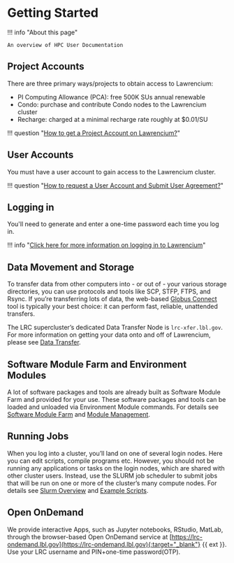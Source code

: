 # Getting Started

!!! info "About this page"

    An overview of HPC User Documentation

## Project Accounts

There are three primary ways/projects to obtain access to Lawrencium:

* PI Computing Allowance (PCA): free 500K SUs annual renewable
* Condo: purchase and contribute Condo nodes to the Lawrencium cluster
* Recharge: charged at a minimal recharge rate roughly at $0.01/SU

!!! question "[How to get a Project Account on Lawrencium?](accounts/project-accounts.md)"

## User Accounts

You must have a user account to gain access to the Lawrencium cluster. 

!!! question "[How to request a User Account and Submit User Agreement?](accounts/user-accounts.md)"

## Logging in

You'll need to generate and enter a one-time password each time you log in.

!!! info "[Click here for more information on logging in to Lawrencium](accounts/loggingin.md)"

## Data Movement and Storage

To transfer data from other computers into - or out of - your various storage directories, you can use protocols and tools like SCP, STFP, FTPS, and Rsync. If you’re transferring lots of data, the web-based [Globus Connect](../data/globus-instructions.md) tool is typically your best choice: it can perform fast, reliable, unattended transfers. 

The LRC supercluster’s dedicated Data Transfer Node is `lrc-xfer.lbl.gov`. For more information on getting your data onto and off of Lawrencium, please see [Data Transfer](data-transfer-node.md).

## Software Module Farm and Environment Modules

A lot of software packages and tools are already built as Software Module Farm and provided for your use. These software packages and tools can be loaded and unloaded via Environment Module commands. For details see [Software Module Farm](software/software-module-farm.md) and [Module Management](software/module-management.md).

## Running Jobs

When you log into a cluster, you’ll land on one of several login nodes. Here you can edit scripts, compile programs etc. However, you should not be running any applications or tasks on the login nodes, which are shared with other cluster users. Instead, use the SLURM job scheduler to submit jobs that will be run on one or more of the cluster’s many compute nodes. For details see [Slurm Overview](running/slurm-overview.md) and [Example Scripts](running/script-examples.md).

## Open OnDemand

We provide interactive Apps, such as Jupyter notebooks, RStudio, MatLab, through the browser-based Open OnDemand service at [https://lrc-ondemand.lbl.gov](https://lrc-ondemand.lbl.gov){:target="_blank"} {{ ext }}. Use your LRC username and PIN+one-time password(OTP).